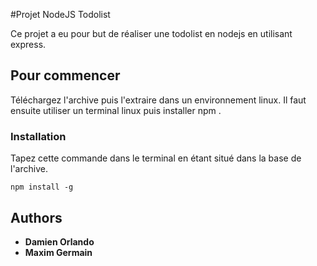 #Projet NodeJS Todolist

Ce projet a eu pour but de réaliser une todolist en nodejs en utilisant express.

## Pour commencer

Téléchargez l'archive puis l'extraire dans un environnement linux. Il faut ensuite utiliser un terminal linux puis installer npm . 

### Installation

Tapez cette commande dans le terminal en étant situé dans la base de l'archive. 

```
npm install -g
```

## Authors
* **Damien Orlando** 
* **Maxim Germain**

